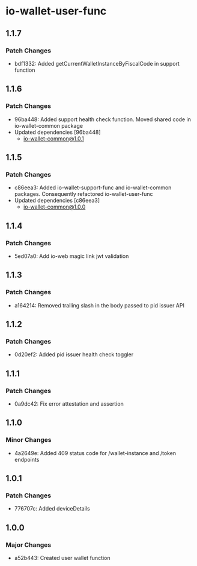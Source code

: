 # io-wallet-user-func

## 1.1.7

### Patch Changes

- bdf1332: Added getCurrentWalletInstanceByFiscalCode in support function

## 1.1.6

### Patch Changes

- 96ba448: Added support health check function. Moved shared code in io-wallet-common package
- Updated dependencies [96ba448]
  - io-wallet-common@1.0.1

## 1.1.5

### Patch Changes

- c86eea3: Added io-wallet-support-func and io-wallet-common packages. Consequently refactored io-wallet-user-func
- Updated dependencies [c86eea3]
  - io-wallet-common@1.0.0

## 1.1.4

### Patch Changes

- 5ed07a0: Add io-web magic link jwt validation

## 1.1.3

### Patch Changes

- a164214: Removed trailing slash in the body passed to pid issuer API

## 1.1.2

### Patch Changes

- 0d20ef2: Added pid issuer health check toggler

## 1.1.1

### Patch Changes

- 0a9dc42: Fix error attestation and assertion

## 1.1.0

### Minor Changes

- 4a2649e: Added 409 status code for /wallet-instance and /token endpoints

## 1.0.1

### Patch Changes

- 776707c: Added deviceDetails

## 1.0.0

### Major Changes

- a52b443: Created user wallet function
